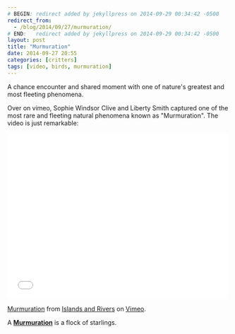 ```yaml
---
# BEGIN: redirect added by jekyllpress on 2014-09-29 00:34:42 -0500
redirect_from:
  - /blog/2014/09/27/murmuration/
# END:   redirect added by jekyllpress on 2014-09-29 00:34:42 -0500
layout: post
title: "Murmuration"
date: 2014-09-27 20:55
categories: [critters]
tags: [video, birds, murmuration]
---
```

A chance encounter and shared moment with one of nature's greatest and most fleeting phenomena.

Over on vimeo, Sophie Windsor Clive and Liberty Smith captured one of the most rare and fleeting natural phenomena known as "Murmuration". The video is just remarkable:

<iframe src="//player.vimeo.com/video/31158841" width="500" height="375" frameborder="0" webkitallowfullscreen mozallowfullscreen allowfullscreen></iframe>

[Murmuration](http://vimeo.com/31158841) from [Islands and Rivers](http://vimeo.com/islandsandrivers) on [Vimeo](https://vimeo.com).

A [**Murmuration**](http://www.thefreedictionary.com/murmuration) is a flock of starlings.

